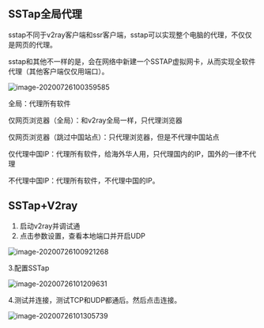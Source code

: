 ## SSTap全局代理

sstap不同于v2ray客户端和ssr客户端，sstap可以实现整个电脑的代理，不仅仅是网页的代理。

sstap和其他不一样的是，会在网络中新建一个SSTAP虚拟网卡，从而实现全软件代理（其他客户端仅仅用端口）。

![image-20200726100359585](C:\Users\Administrator\AppData\Roaming\Typora\typora-user-images\image-20200726100359585.png)

全局：代理所有软件

仅网页浏览器（全局）：和v2ray全局一样，只代理浏览器

仅网页浏览器（跳过中国站点）：只代理浏览器，但是不代理中国站点

仅代理中国IP：代理所有软件，给海外华人用，只代理国内的IP，国外的一律不代理

不代理中国IP：代理所有软件，不代理中国的IP。

## SSTap+V2ray

1. 启动v2ray并调试通
2. 点击参数设置，查看本地端口并开启UDP

![image-20200726100921268](C:\Users\Administrator\AppData\Roaming\Typora\typora-user-images\image-20200726100921268.png)

3.配置SSTap

![image-20200726101209631](C:\Users\Administrator\AppData\Roaming\Typora\typora-user-images\image-20200726101209631.png)

4.测试并连接，测试TCP和UDP都通后。然后点击连接。

![image-20200726101305739](C:\Users\Administrator\AppData\Roaming\Typora\typora-user-images\image-20200726101305739.png)